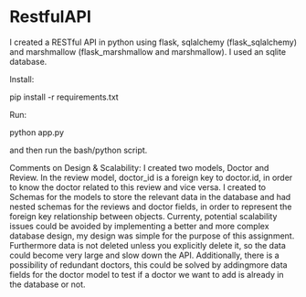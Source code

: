 # RestfulAPI

I created a RESTful API in python using flask, sqlalchemy (flask_sqlalchemy) and marshmallow (flask_marshmallow and marshmallow). I used an sqlite database. 

Install:

pip install -r requirements.txt

Run:

python app.py

and then run the bash/python script.


Comments on Design & Scalability:
  I created two models, Doctor and Review. In the review model, doctor_id is a foreign key to doctor.id, in order to know the doctor related to this review and vice versa. I created to Schemas for the models to store the relevant data in the database and had nested schemas for the reviews and doctor fields, in order to represent the foreign key relationship between objects. Currenty, potential scalability issues could be avoided by implementing a better and more complex database design, my design was simple for the purpose of this assignment. Furthermore data is not deleted unless you explicitly delete it, so the data could become very large and slow down the API. Additionally, there is a possibility of redundant doctors, this could be solved by addingmore data fields for the doctor model to test if a doctor we want to add is already in the database or not.  
